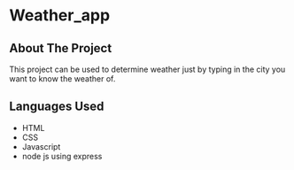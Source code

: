 # Weather_app
## About The Project
This project can be used to determine weather just by typing in the city you want to know the weather of. 
## Languages Used
* HTML
* CSS
* Javascript
* node js using express
